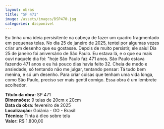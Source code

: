 ```yaml
---
layout: obras
title: "SP 471"
image: /assets/images/DSP470.jpg
categories: disponivel
---
```


Eu tinha uma ideia persisitente na cabeça de fazer um quadro fragmentado em pequenas telas. No dia 25 de janeiro de 2025, tentei por algumas vezes criar um desenho que eu gostasse. Depois de muito persistir, ele saiu! Dia 25 de janeiro foi aniversário de São Paulo. Eu estava lá, e o que eu mais ouvi naquele dia foi: "hoje São Paulo faz 471 anos. São Paulo estava fazendo 471 anos e eu há pouco dias havia feito 32. Cheia de medo e ansiedade, só tentando não me julgar, tentando pensar: Tá tudo bem menina, é só um desenho.
Para criar coisas que tenham uma vida longa, como São Paulo, preciso ser mais gentil comigo. Essa obra é um lembrete acolhedor.

**Título da obra:** SP 471  
**Dimensões:** 9 telas de 20cm x 20cm  
**Data da obra:** fevereiro de 2025  
**Localização:** Goiânia - GO - Brasil  
**Técnica:** Tinta à óleo sobre tela  
**Valor:** R$ 1.800,00
